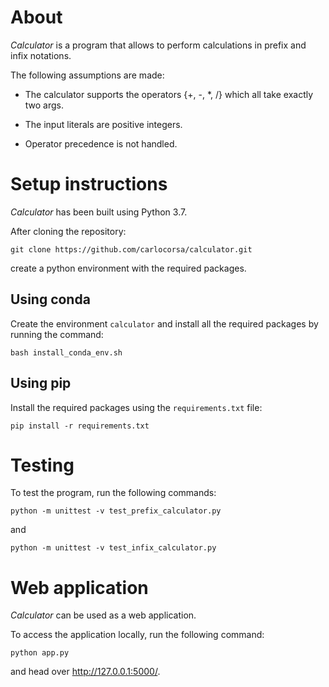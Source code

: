 # About

*Calculator* is a program that allows to perform calculations in prefix and infix notations.

The following assumptions are made:

* The calculator supports the operators {+, -, *, /} which all take exactly two args.

* The input literals are positive integers.

* Operator precedence is not handled.

# Setup instructions

*Calculator* has been built using Python 3.7.

After cloning the repository:

```
git clone https://github.com/carlocorsa/calculator.git
```

create a python environment with the required packages.

## Using conda

Create the environment `calculator` and install all the required packages by running the command:

```
bash install_conda_env.sh
```

## Using pip

Install the required packages using the `requirements.txt` file:

```
pip install -r requirements.txt
```

# Testing
To test the program, run the following commands:
```
python -m unittest -v test_prefix_calculator.py
```
and
```
python -m unittest -v test_infix_calculator.py
```

# Web application
*Calculator* can be used as a web application.

To access the application locally, run the following command:
```
python app.py
```
and head over http://127.0.0.1:5000/.